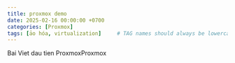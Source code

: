 ```yaml
---
title: proxmox demo
date: 2025-02-16 00:00:00 +0700
categories: [Proxmox]
tags: [ảo hóa, virtualization]     # TAG names should always be lowercase
---
```


Bai Viet dau tien ProxmoxProxmox